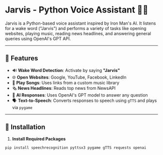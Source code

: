 # Jarvis - Python Voice Assistant 🧠🎤

Jarvis is a Python-based voice assistant inspired by Iron Man's AI. It listens for a wake word ("Jarvis") and performs a variety of tasks like opening websites, playing music, reading news headlines, and answering general queries using OpenAI's GPT API.

---

## 🔧 Features

- 🔊 **Wake Word Detection**: Activate by saying **"Jarvis"**
- 🌐 **Open Websites**: Google, YouTube, Facebook, LinkedIn
- 🎵 **Play Songs**: Uses links from a custom music library
- 🗞️ **News Headlines**: Reads top news from NewsAPI
- 🤖 **AI Responses**: Uses OpenAI's GPT model to answer any question
- 🗣️ **Text-to-Speech**: Converts responses to speech using `gTTS` and plays via `pygame`

---

## 🚀 Installation

1. **Install Required Packages**

```bash
pip install speechrecognition pyttsx3 pygame gTTS requests openai

